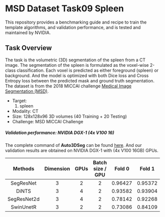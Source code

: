 # MSD Dataset Task09 Spleen

This repository provides a benchmarking guide and recipe to train the template algorithms, and validation performance, and is tested and maintained by NVIDIA.


## Task Overview

The task is the volumetric (3D) segmentation of the spleen from a CT image. The segmentation of the spleen is formulated as the voxel-wise 2-class classification. Each voxel is predicted as either foreground (spleen) or background. And the model is optimized with both Dice loss and Cross Entropy loss between the predicted mask and ground truth segmentation. The dataset is from the 2018 MICCAI challenge [Medical Image Segmentation (MSD)](http://medicaldecathlon.com/).

- Target:
    1. spleen
- Modality: CT
- Size: 128x128x96 3D volumes (40 Training + 20 Testing)
- Challenge: MSD MICCAI Challenge

##### Validation performance: NVIDIA DGX-1 (4x V100 16)

The complete command of **Auto3DSeg** can be found [here](../../../README.md#reference-python-apis-for-auto3dseg). And our validation results are obtained on NVIDIA DGX-1 with (4x V100 16GB) GPUs.

| Methods| Dimension | GPUs | Batch size / GPU | Fold 0 | Fold 1 | Fold 2 | Fold 3 | Fold 4 | Avg |
|:------:|:---------:|:----:|:----------------:|:------:|:------:|:------:|:------:|:------:|:---:|
| SegResNet   | 3 | 2 | 2 | 0.96427 | 0.95372 | 0.95498 | 0.95854 | 0.95636 | 0.95757 |
| DiNTS       | 3 | 4 | 2 | 0.93582 | 0.93904 | 0.95294 | 0.89958 | 0.92335 | 0.93015 |
| SegResNet2d | 3 | 4 | 2 | 0.78142 | 0.92268	| 0.89509 | 0.85007 | 0.91384 | 0.87262 |
| SwinUnetR | 3 | 2 | 2 | 0.73086 | 0.84109	| 0.85437 | 0.69816 | 0.75192 | 0.77528 |
